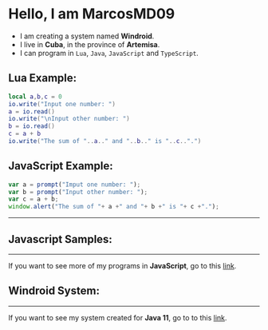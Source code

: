 # Hello, I am MarcosMD09

- I am creating a system named **Windroid**.
- I live in **Cuba**, in the province of **Artemisa**.
- I can program in ``Lua``, ``Java``, ``JavaScript`` and ``TypeScript``.

## Lua Example:
```lua
local a,b,c = 0
io.write("Input one number: ")
a = io.read()
io.write("\nInput other number: ")
b = io.read()
c = a + b
io.write("The sum of "..a.." and "..b.." is "..c..".")
```
## JavaScript Example:
```javascript
var a = prompt("Imput one number: ");
var b = prompt("Input other number: ");
var c = a + b;
window.alert("The sum of "+ a +" and "+ b +" is "+ c +".");
```
---

## Javascript Samples:
---
If you want to see more of my programs in **JavaScript**, go to this [link](https://github.com/MarcosMD09/JavaScript-Samples).
## Windroid System:
---
If you want to see my system created for **Java 11**, go to to this [link](https://github.com/MarcosMD09/Windroid).
